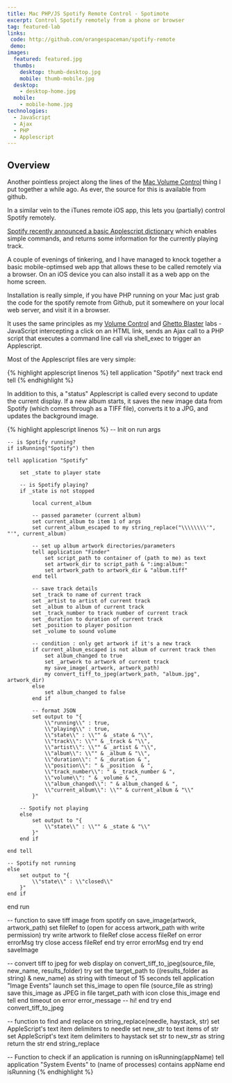 ```yaml
---
title: Mac PHP/JS Spotify Remote Control - Spotimote
excerpt: Control Spotify remotely from a phone or browser
tag: featured-lab
links:
 code: http://github.com/orangespaceman/spotify-remote
 demo:
images:
  featured: featured.jpg
  thumbs:
    desktop: thumb-desktop.jpg
    mobile: thumb-mobile.jpg
  desktop:
    - desktop-home.jpg
  mobile:
    - mobile-home.jpg
technologies:
  - JavaScript
  - Ajax
  - PHP
  - Applescript
---
```


## Overview

Another pointless project along the lines of the [Mac Volume Control](https://f90.co.uk/labs/mac-php-js-volume-control/) thing I put together a while ago.  As ever, the source for this is available from github.

In a similar vein to the iTunes remote iOS app, this lets you (partially) control Spotify remotely.

[Spotify recently announced a basic Applescript dictionary](http://developer.spotify.com/blog/archives/2011/05/27/spotify-051-for-mac-%E2%80%94-now-with-applescript-support/) which enables simple commands, and returns some information for the currently playing track.

A couple of evenings of tinkering, and I have managed to knock together a basic mobile-optimsed web app that allows these to be called remotely via a browser. On an iOS device you can also install it as a web app on the home screen.

Installation is really simple, if you have PHP running on your Mac just grab the code for the spotify remote from Github, put it somewhere on your local web server, and visit it in a browser.

It uses the same principles as my [Volume Control](https://f90.co.uk/labs/mac-php-js-volume-control/) and [Ghetto Blaster](https://f90.co.uk/labs/ghetto-blaster-php-js-soundboard/) labs - JavaScript intercepting a click on an HTML link, sends an Ajax call to a PHP script that executes a command line call via shell_exec to trigger an Applescript.

Most of the Applescript files are very simple:

{% highlight applescript linenos %}
tell application "Spotify"
next track
end tell
{% endhighlight %}

In addition to this, a "status" Applescript is called every second to update the current display.  If a new album starts, it saves the new image data from Spotify (which comes through as a TIFF file), converts it to a JPG, and updates the background image.

{% highlight applescript linenos %}
-- Init
on run args

    -- is Spotify running?
    if isRunning("Spotify") then

    tell application "Spotify"

        set _state to player state

        -- is Spotify playing?
        if _state is not stopped

            local current_album

            -- passed parameter (current album)
            set current_album to item 1 of args
            set current_album_escaped to my string_replace("\\\\\\\\'", "'", current_album)

            -- set up album artwork directories/parameters
            tell application "Finder"
                set script_path to container of (path to me) as text
                set artwork_dir to script_path & ":img:album:"
                set artwork_path to artwork_dir & "album.tiff"
            end tell

            -- save track details
            set _track to name of current track
            set _artist to artist of current track
            set _album to album of current track
            set _track_number to track number of current track
            set _duration to duration of current track
            set _position to player position
            set _volume to sound volume

            -- condition : only get artwork if it's a new track
            if current_album_escaped is not album of current track then
                set album_changed to true
                set _artwork to artwork of current track
                my save_image(_artwork, artwork_path)
                my convert_tiff_to_jpeg(artwork_path, "album.jpg", artwork_dir)
            else
                set album_changed to false
            end if

            -- format JSON
            set output to "{
                \\"running\\" : true,
                \\"playing\\" : true,
                \\"state\\" : \\"" & _state & "\\",
                \\"track\\": \\"" & _track & "\\",
                \\"artist\\": \\"" & _artist & "\\",
                \\"album\\": \\"" & _album & "\\",
                \\"duration\\": " & _duration & ",
                \\"position\\": " & _position  & ",
                \\"track_number\\": " & _track_number & ",
                \\"volume\\": " & _volume & ",
                \\"album_changed\\": " & album_changed & ",
                \\"current_album\\": \\"" & current_album & "\\"
            }"

        -- Spotify not playing
        else
            set output to "{
                \\"state\\" : \\"" & _state & "\\"
            }"
        end if

    end tell

    -- Spotify not running
    else
        set output to "{
            \\"state\\" : \\"closed\\"
        }"
    end if

end run



-- function to save tiff image from spotify
on save_image(artwork, artwork_path)
    set fileRef to (open for access artwork_path with write permission)
    try
        write artwork to fileRef
        close access fileRef
        on error errorMsg
            try
                close access fileRef
        end try
        error errorMsg
    end try
end saveImage


-- convert tiff to jpeg for web display
on convert_tiff_to_jpeg(source_file, new_name, results_folder)
    try
        set the target_path to ((results_folder as string) & new_name) as string
        with timeout of 15 seconds
            tell application "Image Events"
                launch
                set this_image to open file (source_file as string)
                save this_image as JPEG in file target_path with icon
                close this_image
            end tell
        end timeout
        on error error_message
        -- hi!
    end try
end convert_tiff_to_jpeg


-- function to find and replace
on string_replace(needle, haystack, str)
    set AppleScript's text item delimiters to needle
    set new_str to text items of str
    set AppleScript's text item delimiters to haystack
    set str to new_str as string
    return the str
end string_replace


-- Function to check if an application is running
on isRunning(appName)
    tell application "System Events" to (name of processes) contains appName
end isRunning
{% endhighlight %}
